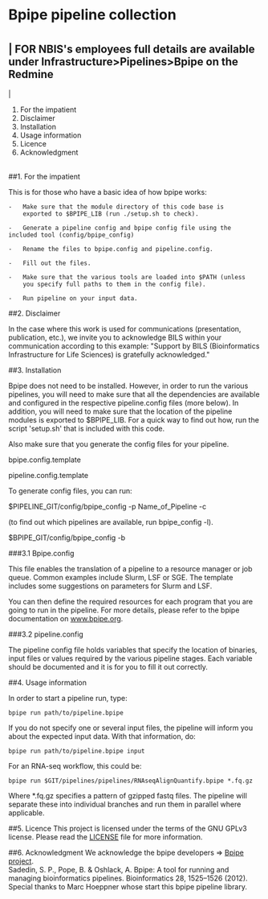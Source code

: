#		Bpipe pipeline collection
#		########################


| FOR NBIS's employees full details are available under Infrastructure>Pipelines>Bpipe on the Redmine
-----------------------------------------------------------------------------------------------------
|

1. For the impatient
2. Disclaimer
3. Installation
4. Usage information
5. Licence
6. Acknowledgment

</br>
##1. For the impatient

This is for those who have a basic idea of how bpipe works:

    -   Make sure that the module directory of this code base is
        exported to $BPIPE_LIB (run ./setup.sh to check).

    -   Generate a pipeline config and bpipe config file using the
	included tool (config/bpipe_config)

    -   Rename the files to bpipe.config and pipeline.config.

    -   Fill out the files.

    -   Make sure that the various tools are loaded into $PATH (unless
        you specify full paths to them in the config file).

    -   Run pipeline on your input data.

##2. Disclaimer

In the case where this work is used for communications (presentation, publication, etc.), we invite you to acknowledge BILS within your communication according to this example: "Support by BILS (Bioinformatics Infrastructure for Life Sciences) is gratefully acknowledged."

##3. Installation

Bpipe does not need to be installed.  However, in order to run the
various pipelines, you will need to make sure that all the dependencies
are available and configured in the respective pipeline.config files
(more below).  In addition, you will need to make sure that the location
of the pipeline modules is exported to $BPIPE_LIB.  For a quick way to
find out how, run the script 'setup.sh' that is included with this code.

Also make sure that you generate the config files for your pipeline. 

bpipe.config.template

pipeline.config.template

To generate config files, you can run:

$PIPELINE_GIT/config/bpipe_config -p Name_of_Pipeline -c

(to find out which pipelines are available, run bpipe_config -l).

$BPIPE_GIT/config/bpipe_config -b

###3.1 Bpipe.config

This file enables the translation of a pipeline to a resource manager
or job queue.  Common examples include Slurm, LSF or SGE.  The template
includes some suggestions on parameters for Slurm and LSF.

You can then define the required resources for each program that you are
going to run in the pipeline.  For more details, please refer to the
bpipe documentation on www.bpipe.org.

###3.2 pipeline.config

The pipeline config file holds variables that specify the location of
binaries, input files or values required by the various pipeline stages.
Each variable should be documented and it is for you to fill it out
correctly.

##4. Usage information

In order to start a pipeline run, type:

    bpipe run path/to/pipeline.bpipe

If you do not specify one or several input files, the pipeline will
inform you about the expected input data.  With that information, do:

    bpipe run path/to/pipeline.bpipe input

For an RNA-seq workflow, this could be:

    bpipe run $GIT/pipelines/pipelines/RNAseqAlignQuantify.bpipe *.fq.gz

Where *.fq.gz specifies a pattern of gzipped fastq files.  The pipeline
will separate these into individual branches and run them in parallel
where applicable.

##5. Licence
This project is licensed under the terms of the GNU GPLv3 license. Please read the [LICENSE](LICENSE) file for more information.

##6. Acknowledgment
We acknowledge the bpipe developers => [Bpipe project](https://github.com/ssadedin/bpipe).</br>
Sadedin, S. P., Pope, B. & Oshlack, A. Bpipe: A tool for running and managing bioinformatics pipelines. Bioinformatics 28, 1525–1526 (2012).</br>
Special thanks to Marc Hoeppner whose start this bpipe pipeline library.
